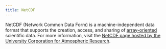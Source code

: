 ```yaml
---
title: NetCDF
---
```


NetCDF (Network Common Data Form) is a machine-independent data format that supports the creation, access, and sharing of [array-oriented](https://www.nature.com/articles/s41586-020-2649-2) scientific data. For more information, visit the [NetCDF page hosted by the University Corporation for Atmospheric Research](https://www.unidata.ucar.edu/software/netcdf/).
